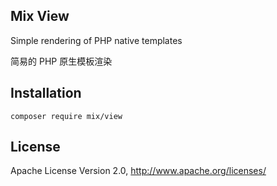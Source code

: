 ## Mix View

Simple rendering of PHP native templates

简易的 PHP 原生模板渲染

## Installation

```
composer require mix/view
```

## License

Apache License Version 2.0, http://www.apache.org/licenses/
